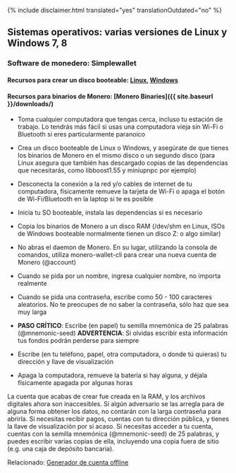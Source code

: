 {% include disclaimer.html translated="yes" translationOutdated="no" %}

## Sistemas operativos:  varias versiones de Linux y Windows 7, 8

### Software de monedero:  Simplewallet

#### Recursos para crear un disco booteable:  [Linux](http://www.pendrivelinux.com/),       [Windows](https://www.microsoft.com/en-us/download/windows-usb-dvd-download-tool)

#### Recursos para binarios de Monero:  [Monero Binaries]({{ site.baseurl }}/downloads/)

- Toma cualquier computadora que tengas cerca, incluso tu estación de trabajo. Lo tendrás más fácil si usas una computadora vieja sin Wi-Fi o Bluetooth si eres particularmente paranoico

- Crea un disco booteable de Linux o Windows, y asegúrate de que tienes los binarios de Monero en el mismo disco o un segundo disco (para Linux asegura que también has descargado copias de las dependencias que necesitarás, como libboost1.55 y miniupnpc por ejemplo)

- Desconecta la conexión a la red y/o cables de internet de tu computadora, físicamente remueve la tarjeta de Wi-Fi o apaga el botón de Wi-Fi/Bluetooth en la laptop si te es posible

- Inicia tu SO booteable, instala las dependencias si es necesario

- Copia los binarios de Monero a un disco RAM (/dev/shm en Linux, ISOs de Windows booteable normalmente tienen un disco Z: o algo similar)

- No abras el daemon de Monero. En su lugar, utilizando la consola de comandos, utiliza monero-wallet-cli para crear una nueva cuenta de Monero (@account)

- Cuando se pida por un nombre, ingresa cualquier nombre, no importa realmente

- Cuando se pida una contraseña, escribe como 50 - 100 caracteres aleatorios. No te preocupes de no saber la contraseña, sólo haz que sea muy larga

- **PASO CRÍTICO**: Escribe (en papel) tu semilla mnemónica de 25 palabras (@mnemonic-seed)
**ADVERTENCIA**: Si olvidas escribir esta información tus fondos podrán perderse para siempre

- Escribe (en tu teléfono, papel, otra computadora, o donde tú quieras) tu dirección y llave de visualización

- Apaga la computadora, remueve la batería si hay alguna, y déjala físicamente apagada por algunas horas

La cuenta que acabas de crear fue creada en la RAM, y los archivos digitales ahora son inaccesibles. Si algún adversario se las arregla para de alguna forma obtener los datos, no contarán con la larga contraseña para abrirla. Si necesitas recibir pagos, cuentas con tu dirección pública, y tienes la llave de visualización por si acaso. Si necesitas acceder a tu cuenta, cuentas con la semilla mnemónica (@mnemonic-seed) de 25 palabras, y puedes escribir varias copias de ella, incluyendo una copia fuera de sitio (e.g. una caja de depósito bancaria).

Relacionado:  [Generador de cuenta offline](http://moneroaddress.org/)
